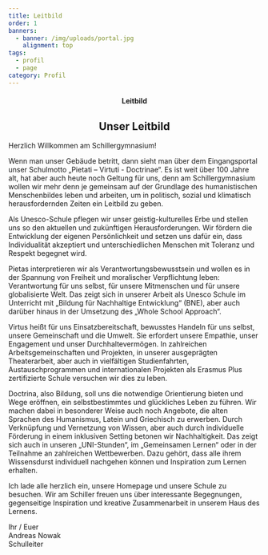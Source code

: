 ```yaml
---
title: Leitbild
order: 1
banners:
  - banner: /img/uploads/portal.jpg
    alignment: top
tags:
  - profil
  - page
category: Profil
---
```

<center><div class="title"><h4>Leitbild</h4><h2>Unser Leitbild</h2></div></center>

Herzlich Willkommen am Schillergymnasium!

Wenn man unser Gebäude betritt, dann sieht man über dem Eingangsportal unser Schulmotto „Pietati – Virtuti - Doctrinae“. Es ist weit über 100 Jahre alt, hat aber auch heute noch Geltung für uns, denn am Schillergymnasium wollen wir mehr denn je gemeinsam auf der Grundlage des humanistischen Menschenbildes leben und arbeiten, um in politisch, sozial und klimatisch herausfordernden Zeiten ein Leitbild zu geben. 

Als Unesco-Schule pflegen wir unser geistig-kulturelles Erbe und stellen uns so den aktuellen und zukünftigen Herausforderungen. Wir fördern die Entwicklung der eigenen Persönlichkeit und setzen uns dafür ein, dass Individualität akzeptiert und unterschiedlichen Menschen mit Toleranz und Respekt begegnet wird. 

Pietas interpretieren wir als Verantwortungsbewusstsein und wollen es in der Spannung von Freiheit und moralischer Verpflichtung leben: Verantwortung für uns selbst, für unsere Mitmenschen und für unsere globalisierte Welt. Das zeigt sich in unserer Arbeit als Unesco Schule im Unterricht mit „Bildung für Nachhaltige Entwicklung“ (BNE), aber auch darüber hinaus in der Umsetzung des „Whole School Approach“.   

Virtus heißt für uns Einsatzbereitschaft, bewusstes Handeln für uns selbst, unsere Gemeinschaft und die Umwelt. Sie erfordert unsere Empathie, unser Engagement und unser Durchhaltevermögen. In zahlreichen Arbeitsgemeinschaften und Projekten, in unserer ausgeprägten Theaterarbeit, aber auch in vielfältigen Studienfahrten, Austauschprogrammen und internationalen Projekten als Erasmus Plus zertifizierte Schule versuchen wir dies zu leben. 

Doctrina, also Bildung, soll uns die notwendige Orientierung bieten und Wege eröffnen, ein selbstbestimmtes und glückliches Leben zu führen. Wir machen dabei in besonderer Weise auch noch Angebote, die alten Sprachen des Humanismus, Latein und Griechisch zu erwerben.  Durch Verknüpfung und Vernetzung von Wissen, aber auch durch individuelle Förderung in einem inklusiven Setting betonen wir Nachhaltigkeit. Das zeigt sich auch in unseren „UNI-Stunden“, im „Gemeinsamen Lernen“ oder in der Teilnahme an zahlreichen Wettbewerben. Dazu gehört, dass alle ihrem Wissensdurst individuell nachgehen können und Inspiration zum Lernen erhalten. 

Ich lade alle herzlich ein, unsere Homepage und unsere Schule zu besuchen. Wir am Schiller freuen uns über interessante Begegnungen, gegenseitige Inspiration und kreative Zusammenarbeit in unserem Haus des Lernens. 

Ihr / Euer\
Andreas Nowak\
Schulleiter